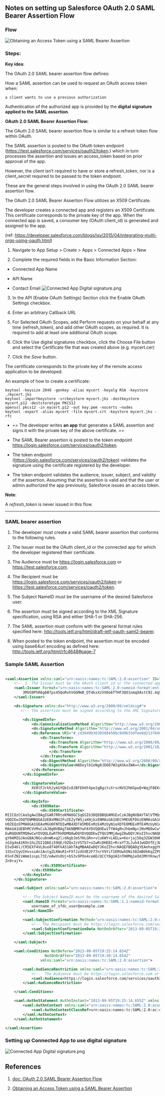 ## Notes on setting up Salesforce OAuth 2.0 SAML Bearer Assertion Flow




### Flow
![Obtaining an Access Token using a SAML Bearer Assertion](https://s3.amazonaws.com/dfc-wiki/en/images/0/09/OAuthSAMLBearerAssertionFlow.png)


### Steps:


**Key idea**:

The OAuth 2.0 SAML bearer assertion flow defines:

   How a SAML assertion can be used to request an OAuth access token when:

    a client wants to use a previous authorization

  Authentication of the authorized app is provided by the **digital signature applied to the SAML assertion**.




**OAuth 2.0 SAML Bearer Assertion Flow:**

The OAuth 2.0 SAML bearer assertion flow is similar to a refresh token flow within OAuth.

The SAML assertion is posted to the OAuth token endpoint (https://test.salesforce.com/services/oauth2/token.)
which in turn processes the assertion and issues an access_token based on prior approval of the app.

However, the client isn’t required to have or store a refresh_token, nor is a client_secret required to be passed to the token endpoint.


These are the general steps involved in using the OAuth 2.0 SAML bearer assertion flow.

The OAuth 2.0 SAML Bearer Assertion Flow utilizes an X509 Certificate.

The developer creates a connected app and registers an X509 Certificate.
This certificate corresponds to the private key of the app. When the connected app is saved,
 a consumer key (OAuth client_id) is generated and assigned to the app.

 (ref: https://developer.salesforce.com/blogs/isv/2015/04/integrating-multi-orgs-using-oauth.html)
1. Navigate to App Setup > Create > Apps > Connected Apps > New

2. Complete the required fields in the Basic Information Section:

  - Connected App Name

  - API Name

  - Contact Email
  ![Connected App Digital signature.png](img/connectApp-DigitalCert.png)

3. In the API (Enable OAuth Settings) Section click the Enable OAuth Settings checkbox.

4. Enter an arbitrary Callback URL

5. For Selected OAuth Scopes, add Perform requests on your behalf at any time (refresh_token), and add other OAuth scopes, as required.  It is required to add at least one additional OAuth scope.

6. Click the Use digital signatures checkbox,
   click the Choose File button and select the Certificate file that was created above (e.g. mycert.cer)

7. Click the *Save* button.


The certificate corresponds to the private key of the remote access application to be developed.

An example of how to create a certificate:
```
keytool -keysize 2048 -genkey -alias mycert -keyalg RSA -keystore ./mycert.jks
keytool -importkeystore -srckeystore mycert.jks -destkeystore mycert.p12 -deststoretype PKCS12
openssl pkcs12 -in mycert.p12 -out key.pem -nocerts –nodes
keytool -export -alias mycert -file mycert.crt -keystore mycert.jks -rfc
```



- == The developer writes **an app** that generates a SAML assertion and signs it with the private key of the above certificate. ==

- The SAML Bearer assertion is posted to the token endpoint https://login.salesforce.com/services/oauth2/token.

- The token endpoint (https://login.salesforce.com/services/oauth2/token) validates the signature using
 the certificate registered by the developer.

- The token endpoint validates the audience, issuer, subject, and validity of the assertion.
Assuming that the assertion is valid and that the user or admin authorized the app previously, Salesforce issues an access token.



**Note**:

A *refresh_token* is never issued in this flow.

------
### SAML bearer assertion

1. The developer must create a valid SAML bearer assertion that conforms to the following rules.

2. The Issuer must be the OAuth client_id or the connected app for which the developer registered their certificate.

3. The Audience must be https://login.salesforce.com or https://test.salesforce.com.

4. The Recipient must be https://login.salesforce.com/services/oauth2/token or https://test.salesforce.com/services/oauth2/token.

5. The Subject NameID must be the username of the desired Salesforce user.

6. The assertion must be signed according to the XML Signature specification, using RSA and either SHA-1 or SHA-256.

7. The SAML assertion must conform with the general format rules specified here: http://tools.ietf.org/html/draft-ietf-oauth-saml2-bearer.

8. When posted to the token endpoint, the assertion must be encoded using base64url encoding as defined here: http://tools.ietf.org/html/rfc4648#page-7


### Sample SAML Assertion

```XML

<saml:Assertion xmlns:saml="urn:oasis:names:tc:SAML:2.0:assertion" ID="_cd3649b3639560458bc9d9b33dfee8d21378409114655" IssueInstant="2013-09-05T19:25:14.654Z" Version="2.0">
    <!-- 2. The Issuer must be the OAuth client_id or the connected app for which the developer registered their certificate. -->
    <saml:Issuer Format="urn:oasis:names:tc:SAML:2.0:nameid-format:entity" xmlns:saml="urn:oasis:names:tc:SAML:2.0:assertion">
        3MVG9PhR6g6B7ps45QoRvhVGGMmR_DT4kxXzVXOo6TTHF3QO1nmqOAstC92.4qSUiUeEDcuGV4tmAxyo_fV8j
    </saml:Issuer>

    <ds:Signature xmlns:ds="http://www.w3.org/2000/09/xmldsig#">
       <!-- The assertion must be signed according to the XML Signature specification, using RSA and either SHA-1 or SHA-256. -->

        <ds:SignedInfo>
            <ds:CanonicalizationMethod Algorithm="http://www.w3.org/2001/10/xml-exc-c14n#"/>
            <ds:SignatureMethod Algorithm="http://www.w3.org/2001/04/xmldsig-more#rsa-sha256"/>
            <ds:Reference URI="#_cd3649b3639560458bc9d9b33dfee8d21378409114655">
                <ds:Transforms>
                    <ds:Transform Algorithm="http://www.w3.org/2000/09/xmldsig#enveloped-signature"/>
                    <ds:Transform Algorithm="http://www.w3.org/2001/10/xml-exc-c14n#"><ec:InclusiveNamespaces xmlns:ec="http://www.w3.org/2001/10/xml-exc-c14n#" PrefixList="ds saml"/>
                    </ds:Transform>
                </ds:Transforms>
                <ds:DigestMethod Algorithm="http://www.w3.org/2000/09/xmldsig#sha1"/>
                <ds:DigestValue>N8DxylbIeNg8JDO87WIqXGkoIWA=</ds:DigestValue>
            </ds:Reference>
        </ds:SignedInfo>

        <ds:SignatureValue>
            XV0lFJrkhJykGYQbIs0JBFEHdt4pe2gBgitcXrscNVX2hKGpwQ+WqjF8EKrqV4Q3/Q4KglrXl/6s xJr6WOmxWtIQC4oWhSvVyfag34zQoecZeunEdFSMlnvPtqBVzJu9hJjy/QDqDWfMeWvF9S50Azd0 EhJxz/Ly1i28o4aCXQQ=
        </ds:SignatureValue>

        <ds:KeyInfo>
            <ds:X509Data>
                <ds:X509Certificate>
MIICOzCCAaSgAwIBAgIGAR7RRteKMA0GCSqGSIb3DQEBBQUAMGExCzAJBgNVBAYTAlVTMQswCQYD
VQQIEwJDQTEWMBQGA1UEBxMNU2FuIEZyYW5jaXNjbzENMAsGA1UEChMEUEFDUzENMAsGA1UECxME
U0ZEQzEPMA0GA1UEAxMGU0FNTDIwMB4XDTA5MDExMzE4MzUyN1oXDTE0MDExMTE4MzUyN1owYTEL
MAkGA1UEBhMCVVMxCzAJBgNVBAgTAkNBMRYwFAYDVQQHEw1TYW4gRnJhbmNpc2NvMQ0wCwYDVQQK
EwRQQUNTMQ0wCwYDVQQLEwRTRkRDMQ8wDQYDVQQDEwZTQU1MMjAwgZ8wDQYJKoZIhvcNAQEBBQAD
gY0AMIGJAoGBAJNGcu8nW6xq2l/dAgbJmSfHLGRn+vCuKWY+LAELw+Kerjaj5Dq3ZGW38HR4BmZk
sG3g4eA1RXn1hiZGI1Q6Ei59QE/OZQx2zVSTb7+oIwRcDHEB1+RraYT3LJuh4JwUDVfEj3WgDnTj
E5vD46l/CR5EXf4VL8uo8T40FkA51AhTAgMBAAEwDQYJKoZIhvcNAQEFBQADgYEAehxggY6tBl8x
1SSvCUyUIHvxssAn1AutgZLKWuR1+FXfJzdVdE2F77nrV9YifIERUwhONiS82mBOkKqZZPL1hcKh
KSnFZN2iWmm1sspL73I/eAwVsOUj+bS3v9POo4ceAD/QCCY8gUAInTH0Mq1eOdJMhYKnw/blUyqj
Zn9rajY=
                </ds:X509Certificate>
            </ds:X509Data>
        </ds:KeyInfo>
    </ds:Signature>

    <saml:Subject xmlns:saml="urn:oasis:names:tc:SAML:2.0:assertion">

        <!-- The Subject NameID must be the username of the desired Salesforce user. -->
        <saml:NameID Format="urn:oasis:names:tc:SAML:1.1:nameid-format:unspecified" xmlns:saml="urn:oasis:names:tc:SAML:2.0:assertion">
            username_of_sfdc_user@example.com
        </saml:NameID>

        <saml:SubjectConfirmation Method="urn:oasis:names:tc:SAML:2.0:cm:bearer" xmlns:saml="urn:oasis:names:tc:SAML:2.0:assertion">
            <!-- The Recipient must be https://login.salesforce.com/services/oauth2/token or https://test.salesforce.com/services/oauth2/token. -->
            <saml:SubjectConfirmationData NotOnOrAfter="2013-09-05T19:30:14.654Z" Recipient="https://login.salesforce.com/services/oauth2/token"/>
        </saml:SubjectConfirmation>

    </saml:Subject>

    <saml:Conditions NotBefore="2013-09-05T19:25:14.654Z"
                  NotOnOrAfter="2013-09-05T19:30:14.654Z"
                xmlns:saml="urn:oasis:names:tc:SAML:2.0:assertion">

        <saml:AudienceRestriction xmlns:saml="urn:oasis:names:tc:SAML:2.0:assertion">
            <!--  The Audience must be https://login.salesforce.com or https://test.salesforce.com. -->
            <saml:Audience>https://login.salesforce.com/services/oauth2/token</saml:Audience>
        </saml:AudienceRestriction>

    </saml:Conditions>

    <saml:AuthnStatement AuthnInstant="2013-09-05T19:25:14.655Z" xmlns:saml="urn:oasis:names:tc:SAML:2.0:assertion">
        <saml:AuthnContext xmlns:saml="urn:oasis:names:tc:SAML:2.0:assertion">
            <saml:AuthnContextClassRef>urn:oasis:names:tc:SAML:2.0:ac:classes:unspecified</saml:AuthnContextClassRef>
        </saml:AuthnContext>
    </saml:AuthnStatement>

</saml:Assertion>

```


### Setting up Connected App to use digital signature
![Connected App Digital signature.png](img/connectApp-DigitalCert.png)

## References
1. [doc: OAuth 2.0 SAML Bearer Assertion Flow](https://help.salesforce.com/articleView?id=remoteaccess_oauth_SAML_bearer_flow.htm&language=en&type=0)

2. [Obtaining an Access Token using a SAML Bearer Assertion](https://developer.salesforce.com/page/Digging_Deeper_into_OAuth_2.0_on_Force.com#Obtaining_an_Access_Token_using_a_SAML_Bearer_Assertion)
